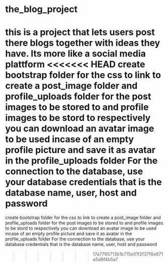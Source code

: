 # the_blog_project
this is a project that lets users post there blogs together with ideas they have. Its more like a social media plattform
<<<<<<< HEAD
create bootstrap folder for the css to link to create a post_image folder and profile_uploads folder for the post images to be stored to and profile images to be stord to respectively you can download an avatar image to be used incase of an empty profile picture and save it as avatar in the profile_uploads folder For the connection to the database, use your database credentials that is the database name, user, host and password
=======

create bootstrap folder for the css to link to
create a post_image folder and profile_uploads folder for the post images to be stored to and profile images to be stord to respectively
you can download an avatar image to be used incase of an empty profile picture and save it as avatar in the profile_uploads folder
For the connection to the database, use your database credentials that is the database name, user, host and password
>>>>>>> 17a7765713b1b715e01f2f37f6e671e5d8f4b5a7
